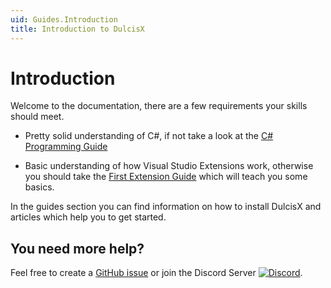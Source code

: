 ```yaml
---
uid: Guides.Introduction
title: Introduction to DulcisX
---
```


# Introduction

Welcome to the documentation, there are a few requirements your skills should meet.

- Pretty solid understanding of C#, if not take a look at the [C# Programming Guide](https://docs.microsoft.com/en-us/dotnet/csharp/programming-guide/)

- Basic understanding of how Visual Studio Extensions work, otherwise you should take the [First Extension Guide](../getting_started/first-extension.md) which will teach you some basics.

In the guides section you can find information on how to install DulcisX and articles which help you to get started.

## You need more help?

Feel free to create a [GitHub issue](https://github.com/TwentyFourMinutes/DulcisX/issues/new?assignees=TwentyFourMinutes&labels=question&template=question.md&title=) or join the Discord Server <a href="https://discordapp.com/invite/EYKxkce"><img alt="Discord" src="https://discordapp.com/api/guilds/275377268728135680/widget.png"></a>.
